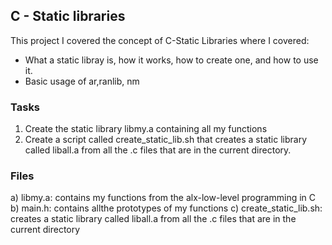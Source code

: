 ## C - Static libraries
This project I covered the concept of  C-Static Libraries where I covered:
- What a static libray is, how it works, how to create one, and how to use it.
- Basic usage of ar,ranlib, nm

### Tasks

1) Create the static library libmy.a containing all my functions 
2) Create a script called create_static_lib.sh that creates a static library called liball.a from all the .c files that are in the current directory.

### Files
a) libmy.a: contains my functions from the alx-low-level programming in C
b) main.h: contains allthe prototypes of my functions
c) create_static_lib.sh: creates a static library called liball.a from all the .c files that are in the current directory

